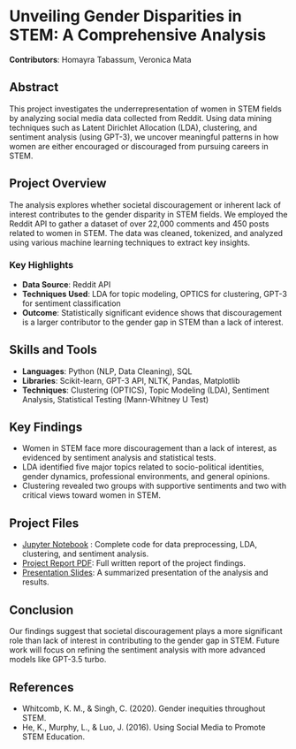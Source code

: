 # Unveiling Gender Disparities in STEM: A Comprehensive Analysis

**Contributors**: Homayra Tabassum, Veronica Mata

## Abstract
This project investigates the underrepresentation of women in STEM fields by analyzing social media data collected from Reddit. Using data mining techniques such as Latent Dirichlet Allocation (LDA), clustering, and sentiment analysis (using GPT-3), we uncover meaningful patterns in how women are either encouraged or discouraged from pursuing careers in STEM.

## Project Overview
The analysis explores whether societal discouragement or inherent lack of interest contributes to the gender disparity in STEM fields. We employed the Reddit API to gather a dataset of over 22,000 comments and 450 posts related to women in STEM. The data was cleaned, tokenized, and analyzed using various machine learning techniques to extract key insights.

### Key Highlights
- **Data Source**: Reddit API
- **Techniques Used**: LDA for topic modeling, OPTICS for clustering, GPT-3 for sentiment classification
- **Outcome**: Statistically significant evidence shows that discouragement is a larger contributor to the gender gap in STEM than a lack of interest.

## Skills and Tools
- **Languages**: Python (NLP, Data Cleaning), SQL
- **Libraries**: Scikit-learn, GPT-3 API, NLTK, Pandas, Matplotlib
- **Techniques**: Clustering (OPTICS), Topic Modeling (LDA), Sentiment Analysis, Statistical Testing (Mann-Whitney U Test)

## Key Findings
- Women in STEM face more discouragement than a lack of interest, as evidenced by sentiment analysis and statistical tests.
- LDA identified five major topics related to socio-political identities, gender dynamics, professional environments, and general opinions.
- Clustering revealed two groups with supportive sentiments and two with critical views toward women in STEM.

## Project Files
-  [Jupyter Notebook](https://github.com/tabassum221b/gender-disparities-in-stem/blob/main/gender-disparities-in-stem.ipynb) : Complete code for data preprocessing, LDA, clustering, and sentiment analysis.
- [Project Report PDF](link_to_report.pdf): Full written report of the project findings.
- [Presentation Slides](link_to_presentation.pdf): A summarized presentation of the analysis and results.

## Conclusion
Our findings suggest that societal discouragement plays a more significant role than lack of interest in contributing to the gender gap in STEM. Future work will focus on refining the sentiment analysis with more advanced models like GPT-3.5 turbo.

## References
- Whitcomb, K. M., & Singh, C. (2020). Gender inequities throughout STEM.
- He, K., Murphy, L., & Luo, J. (2016). Using Social Media to Promote STEM Education.
